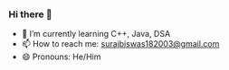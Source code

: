 ### Hi there 👋

<!--
**suraj1803/suraj1803** is a ✨ _special_ ✨ repository because its `README.md` (this file) appears on your GitHub profile.

Here are some ideas to get you started:
-->
- 🌱 I’m currently learning C++, Java, DSA
- 📫 How to reach me: surajbiswas182003@gmail.com
- 😄 Pronouns: He/Him

